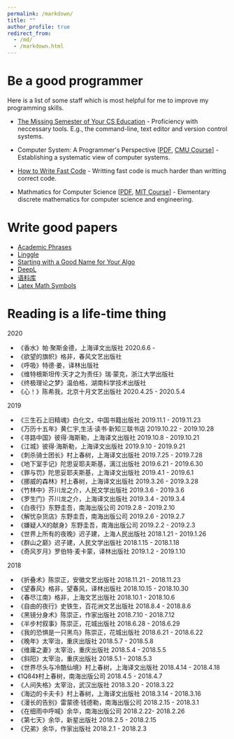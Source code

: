 ```yaml
---
permalink: /markdown/
title: ""
author_profile: true
redirect_from: 
  - /md/
  - /markdown.html
---
```



# Be a good programmer

Here is a list of some staff which is most helpful for me to improve my programming skills.

* [The Missing Semester of Your CS Education](https://missing.csail.mit.edu/) - Proficiency with neccessary tools. E.g., the command-line, text editor and version control systems.

* Computer System: A Programmer's Perspective [[PDF](http://senshineL.github.io/files/CSAPP_ed3.pdf), [CMU Course](http://csapp.cs.cmu.edu/)] - Establishing a systematic view of computer systems.

* [How to Write Fast Code](https://users.ece.cmu.edu/~pueschel/teaching/18-645-CMU-spring08/course.html) - Writting fast code is much harder than writting correct code.

* Mathmatics for Computer Science [[PDF](http://senshineL.github.io/files/mcs.pdf), [MIT Course](https://ocw.mit.edu/courses/electrical-engineering-and-computer-science/6-042j-mathematics-for-computer-science-fall-2010/)] - Elementary discrete mathematics for computer science and engineering.

# Write good papers

* [Academic Phrases](http://senshineL.github.io/files/Academiv-Phrase-Bank.pdf)
* [Linggle](https://linggle.com/#adj.%20beach)
* [Starting with a Good Name for Your Algo](http://acronymify.com/)
* [DeepL](https://www.deepl.com/translator)
* [语料库](https://www.linguee.com/)
* [Latex Math Symbols](http://senshineL.github.io/files/latex-symbols.pdf)

<!-- * [Pytudes by Peter Norvig](https://github.com/norvig/pytudes) -->

# Reading is a life-time thing

2020
* 《香水》帕·聚斯金德，上海译文出版社 2020.6.6 - 
* 《欲望的旗帜》格非，春风文艺出版社
* 《呼吸》特德·姜，译林出版社
* 《维特根斯坦传:天才之为责任》瑞·蒙克，浙江大学出版社 
* 《终极理论之梦》温伯格，湖南科学技术出版社
* 《心！》陈希我，北京十月文艺出版社 2020.4.25 - 2020.5.4


2019
* 《三生石上旧精魂》白化文，中国书籍出版社 2019.11.1 - 2019.11.23
* 《万历十五年》黄仁宇,生活·读书·新知三联书店 2019.10.22 - 2019.10.28
* 《寻路中国》彼得·海斯勒，上海译文出版社 2019.10.8 - 2019.10.21
* 《江城》彼得·海斯勒，上海译文出版社 2019.9.10 - 2019.9.21
* 《刺杀骑士团长》村上春树，上海译文出版社 2019.7.25 - 2019.7.28
* 《地下室手记》陀思妥耶夫斯基，漓江出版社 2019.6.21 - 2019.6.30
* 《罪与罚》陀思妥耶夫斯基，上海译文出版社 2019.4.1 - 2019.6.1
* 《挪威的森林》村上春树，上海译文出版社 2019.3.26 - 2019.3.28
* 《竹林中》芥川龙之介，人民文学出版社 2019.3.6 - 2019.3.6
* 《罗生门》芥川龙之介，上海译文出版社 2019.3.4 - 2019.3.4
* 《白夜行》东野圭吾，南海出版公司 2019.2.8 - 2019.2.10
* 《解忧杂货店》东野圭吾，南海出版公司 2019.2.6 - 2019.2.7
* 《嫌疑人X的献身》东野圭吾，南海出版公司 2019.2.2 - 2019.2.3
* 《世界上所有的夜晚》迟子建，上海人民出版社 2018.1.21 - 2019.1.26
* 《群山之巅》迟子建，人民文学出版社 2018.1.15 - 2018.1.18
* 《奇风岁月》罗伯特·麦卡蒙，译林出版社 2019.1.2 - 2019.1.10

2018
* 《折叠术》陈崇正，安徽文艺出版社 2018.11.21 - 2018.11.23
* 《望春风》格非，望春风，译林出版社 2018.10.15 - 2018.10.30
* 《春尽江南》格非，上海文艺出版社 2018.10.1 - 2018.10.6
* 《自由的夜行》史铁生，百花洲文艺出版社 2018.8.4 - 2018.8.6
* 《黑镜分身术》陈崇正，作家出版社 2018.7.10 - 2018.7.12
* 《半步村叙事》陈崇正，花城出版社 2018.6.28 - 2018.6.29
* 《我的恐惧是一只黑鸟》陈崇正，花城出版社 2018.6.21 - 2018.6.22
* 《晚年》太宰治，重庆出版社 2018.5.7 - 2018.5.8
* 《维庸之妻》太宰治，重庆出版社 2018.5.4 - 2018.5.5
* 《斜阳》太宰治，重庆出版社 2018.5.1 - 2018.5.3
* 《世界尽头与冷酷仙境》村上春树，上海译文出版社 2018.4.14 - 2018.4.18
* 《1Q84》村上春树，南海出版公司 2018.4.5 - 2018.4.7
* 《人间失格》太宰治，武汉出版社 2018.3.20 - 2018.3.22
* 《海边的卡夫卡》村上春树，上海译文出版社 2018.3.14 - 2018.3.16
* 《漫长的告别》雷蒙德·钱德勒，南海出版公司 2018.2.15 - 2018.3.1
* 《在细雨中呼喊》余华，南海出版公司 2018.2.22- 2018.2.26
* 《第七天》余华，新星出版社 2018.2.5 - 2018.2.15
* 《兄弟》余华，作家出版社 2018.2.1 - 2018.2.3
